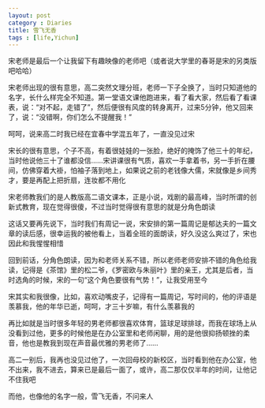 ```yaml
---
layout: post
category : Diaries
title: 雪飞无香
tags : [life,Yichun]
---
```



宋老师是最后一个让我留下有趣映像的老师吧（或者说大学里的春哥是宋的另类版吧哈哈）

 

宋老师出现的很有意思，高二突然文理分班，老师一下子全换了，当时只知道他的名字，长什么样完全不知道。第一堂语文课他跑进来，看了看大家，然后看了看课表，说：“对不起，走错了”，然后便很有风度的转身离开，过来5分钟，他又回来了，说：“没错啊，你们怎么不提醒我！”

 

呵呵，说来高二时我已经在宜春中学混五年了，一直没见过宋

 

宋长的很有意思，个子不高，有着很娃娃的一张脸，绝好的掩饰了他三十的年纪，当时他说他三十了谁都没信……宋讲课很有气质，喜欢一手拿着书，另一手折在腰间，仿佛穿着大褂，怕袖子落到地上，如果说之前的老钱像大儒，宋就像是乡间秀才，要是再配上把折扇，连妆都不用化

 

宋老师教我们的是人教版高二语文课本，正是小说，戏剧的最高峰，当时所谓的创新式教育，现在觉得很傻，不过当时觉得很有意思的就是分角色朗读

 

这话又要再先说下，当时我们有周记一说，宋安排的第一篇周记是郁达夫的一篇文章的读后感，很幸运我的被他看上，当着全班的面朗读，好久没这么爽过了，宋也因此和我惺惺相惜

 

回到前话，分角色朗读，因为和老师关系不错，所以老师老师安排不错的角色给我读，记得是《茶馆》里的松二爷，《罗密欧与朱丽叶》里的亲王，尤其是后者，当时选角的时候，宋的一句“这个角色要很有气势！”，让我受用至今

 

宋其实和我很像，比如，喜欢动嘴皮子，记得有一篇周记，写时间的，他的评语是羡慕我，他的年华已逝，呵呵，才三十岁嘛，有什么羡慕我的

 

再比如就是当时很多年轻的男老师都很喜欢体育，篮球足球排球，而我在球场上从没看到过他，更多的时候他是在办公室里和老师闲聊，用的是他很抑扬顿挫的柔音，他也是教我到现在声音最优雅的男老师了……

 

高二一别后，我再也没见过他了，一次回母校的新校区，当时看到他在办公室，他不出来，我不进去，算来已是最后一面了，或许，高二那仅仅半年的时间，让他记不住我吧

 

而他，也像他的名字一般，雪飞无香，不问来人
